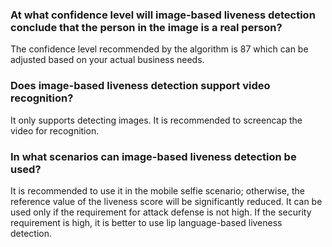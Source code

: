 ### At what confidence level will image-based liveness detection conclude that the person in the image is a real person?
The confidence level recommended by the algorithm is 87 which can be adjusted based on your actual business needs.

### Does image-based liveness detection support video recognition?
It only supports detecting images. It is recommended to screencap the video for recognition.


### In what scenarios can image-based liveness detection be used?
It is recommended to use it in the mobile selfie scenario; otherwise, the reference value of the liveness score will be significantly reduced. It can be used only if the requirement for attack defense is not high. If the security requirement is high, it is better to use lip language-based liveness detection.
